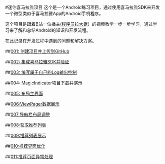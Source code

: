 #迷你喜马拉雅项目
这个是一个Android练习项目，通过使用喜马拉雅SDK来开发一个微型类似于喜马拉雅App的Android手机程序。

这个项目是跟着B站一位播主([程序员拉大锯](https://space.bilibili.com/44272436/)）的视频教学一步一步学习，通过学习来了解和总结Android的知识和开发流程。

在此记录在开发过程中遇到的问题和解决方案。

##[001: 创建项目并上传到GitHub](./doc/001-CreateProjectAndUploadToGitHub.md)

##[002: 集成喜马拉雅SDK并验证](./doc/002-IntegrateSDKAndVerify.md)

##[003: 编写属于自己的Log输出控制](./doc/003-LogUtil.md)

##[004: MagicIndicator项目下载并演示](./doc/004-MagicIndicatorDemo.md)

##[005: 布局主界面](./doc/005-MainActivityLayoout.md)

##[006:ViewPager数据展示](./doc/006-ViewPagerDataDisplay.md)

##[007:导航栏布局调整](./doc/007-NavigationAdjust.md)

##[008:获取推荐列表](./doc/008-RetrieveRecommendData.md)

##[009:推荐列表展示](./doc/009-RecommendDataDisplay.md)

##[010:推荐界面优化](./doc/010-RecommendUITunning.md)

##[011:推荐页面异常处理](./doc/011-RecommendExceptionHandle.md)